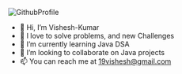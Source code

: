 ![GithubProfile](https://user-images.githubusercontent.com/31867166/196738604-b9b383b9-f5db-4285-8137-1f04be45a117.gif)



- 👋 Hi, I’m Vishesh-Kumar
- 👀 I love to solve problems, and new Challenges
- 🌱 I’m currently learning Java DSA
- 💞️ I’m looking to collaborate on Java projects
- 📫 You can reach me at 19vishesh@gmail.com

<!---
19vishesh/19vishesh is a ✨ special ✨ repository because its `README.md` (this file) appears on your GitHub profile.
You can click the Preview link to take a look at your changes.
--->
